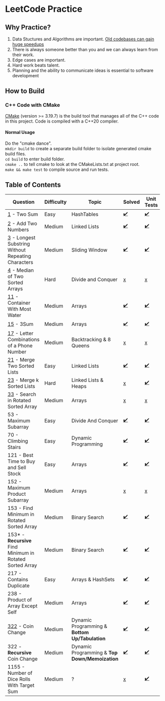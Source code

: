 # LeetCode Practice

## Why Practice?
1. Data Stuctures and Algorithms are important. [Old codebases can gain huge speedups](https://nee.lv/2021/02/28/How-I-cut-GTA-Online-loading-times-by-70/)
2. There is always someone better than you and we can always learn from their work.
3. Edge cases are important.
4. Hard work beats talent.
5. Planning and the ability to communicate ideas is essential to software development

## How to Build
### C++ Code with CMake
[CMake](https://cmake.org/) (version >= 3.19.7) is the build tool that manages 
all of the C++ code in this project. Code is compiled with a C++20 compiler.

#### Normal Usage
Do the "cmake dance". \
`mkdir build` to create a separate build folder to isolate generated cmake build
files. \
`cd build` to enter build folder. \
`cmake ..` to tell cmake to look at the CMakeLists.txt at project root. \
`make && make test` to compile source and run tests.

## Table of Contents
| Question    | Difficulty |   Topic    | Solved | Unit Tests | Time | Space |
|-------------|------------|------------|--------|------------|------|-------|
| [1](https://leetcode.com/problems/two-sum/) - Two Sum | Easy       | HashTables | [:heavy_check_mark:](https://github.com/anthonygraca/leetcode/blob/main/src/main/cpp/easy/1-two-sum.h) | [:heavy_check_mark:](https://github.com/anthonygraca/leetcode/blob/main/src/test/cpp/easy/1-two-sum-test.cpp) | O(n) | O(n) |
| [2](https://leetcode.com/problems/add-two-numbers/) - Add Two Numbers| Medium     | Linked Lists | [:heavy_check_mark:](https://github.com/anthonygraca/leetcode/blob/main/src/main/cpp/medium/2-add-two-numbers.h) | [:heavy_check_mark:](https://github.com/anthonygraca/leetcode/blob/main/src/test/cpp/medium/2-add-two-numbers-test.cpp) | O(n+m) | O(max(n,m)) |
| [3](https://leetcode.com/problems/longest-substring-without-repeating-characters/) - Longest Substring Without Repeating Characters | Medium | Sliding Window | [:heavy_check_mark:](https://github.com/anthonygraca/leetcode/blob/main/src/main/cpp/medium/3-longest-substring-without-repeating-characters.h) | [:heavy_check_mark:](https://github.com/anthonygraca/leetcode/blob/main/src/test/cpp/medium/3-longest-substring-without-repeating-characters-test.cpp) | O(n) | O(n) |
| [4](https://leetcode.com/problems/median-of-two-sorted-arrays/) - Median of Two Sorted Arrays | Hard | Divide and Conquer | [x](https://github.com/anthonygraca/leetcode/blob/main/src/main/cpp/hard/4-median-of-two-sorted-arrays.h) | [x](https://github.com/anthonygraca/leetcode/blob/main/src/test/cpp/hard/4-median-of-two-sorted-arrays-test.cpp) |
| [11](https://leetcode.com/problems/container-with-most-water/) - Container With Most Water | Medium | Arrays | [:heavy_check_mark:](https://github.com/anthonygraca/leetcode/blob/main/src/main/cpp/medium/11-container-with-most-water.h) | [:heavy_check_mark:](https://github.com/anthonygraca/leetcode/blob/main/src/test/cpp/medium/11-container-with-most-water-test.cpp) | O(n) | O(1) |
| [15](https://leetcode.com/problems/3sum/) - 3Sum | Medium | Arrays | [:heavy_check_mark:](https://github.com/anthonygraca/leetcode/blob/main/src/main/cpp/medium/15-3sum.h) | [:heavy_check_mark:](https://github.com/anthonygraca/leetcode/blob/main/src/test/cpp/medium/15-3sum-test.cpp) | O(n^2) | O(n) |
| [17](https://leetcode.com/problems/letter-combinations-of-a-phone-number/) - Letter Combinations of a Phone Number| Medium | Backtracking & 8 Queens | [x](https://github.com/anthonygraca/leetcode/blob/main/src/main/cpp/medium/17-letter-combinations-of-a-phone-number.h) | [x](https://github.com/anthonygraca/leetcode/blob/main/src/test/cpp/medium/17-letter-combinations-of-a-phone-number-test.cpp) |  |  |
| [21](https://leetcode.com/problems/merge-two-sorted-lists/) - Merge Two Sorted Lists | Easy | Linked Lists | [:heavy_check_mark:](https://github.com/anthonygraca/leetcode/blob/main/src/main/cpp/easy/21-merge-two-sorted-lists.h) | [:heavy_check_mark:](https://github.com/anthonygraca/leetcode/blob/main/src/test/cpp/easy/21-merge-two-sorted-lists-test.cpp) | O(n+m) | O(n+m) |
| [23](https://leetcode.com/problems/merge-k-sorted-lists/) - Merge k Sorted Lists | Hard     | Linked Lists & Heaps | [x](https://github.com/anthonygraca/leetcode/blob/main/src/main/cpp/hard/23-merge-k-sorted-lists.h) | [:heavy_check_mark:](https://github.com/anthonygraca/leetcode/blob/main/src/test/cpp/hard/23-merge-k-sorted-lists-test.cpp) | O(list[i].length * k) | O(n+m) | 
| [33](https://leetcode.com/problems/search-in-rotated-sorted-array/) - Search in Rotated Sorted Array | Medium | Arrays | [x](https://github.com/anthonygraca/leetcode/blob/main/src/main/cpp/medium/33-search-in-rotated-sorted-array.h) | [x](https://github.com/anthonygraca/leetcode/blob/main/src/test/cpp/medium/33-search-in-rotated-sorted-array-test.cpp) |  |  |
| 53 - Maximum Subarray | Easy | Divide And Conquer | [:heavy_check_mark:](https://github.com/anthonygraca/leetcode/blob/main/src/main/cpp/easy/53-maximum-subarray.h) | [:heavy_check_mark:](https://github.com/anthonygraca/leetcode/blob/main/src/test/cpp/easy/53-maximum-subarray-test.cpp) | O(n) | O(1) |
| 70 - Climbing Stairs | Easy | Dynamic Programming | [:heavy_check_mark:](https://github.com/anthonygraca/leetcode/blob/main/src/main/cpp/easy/70-climbing-stairs.h) | [:heavy_check_mark:](https://github.com/anthonygraca/leetcode/blob/main/src/test/cpp/easy/70-climbing-stairs-test.cpp) | O(n) | O(1) |
| 121 - Best Time to Buy and Sell Stock | Easy | Arrays | [:heavy_check_mark:](https://github.com/anthonygraca/leetcode/blob/main/src/main/cpp/easy/121-best-time-to-buy-and-sell-stock.h) | [:heavy_check_mark:](https://github.com/anthonygraca/leetcode/blob/main/src/test/cpp/easy/121-best-time-to-buy-and-sell-stock-test.cpp) | O(n) | O(1) |
| 152 - Maximum Product Subarray | Medium | Arrays | [x](https://github.com/anthonygraca/leetcode/blob/main/src/main/cpp/medium/152-maximum-product-subarray.h) | [x](https://github.com/anthonygraca/leetcode/blob/main/src/test/cpp/medium/152-maximum-product-subarray-test.cpp) |  |  |
| 153 - Find Minimum in Rotated Sorted Array | Medium | Binary Search | [:heavy_check_mark:](https://github.com/anthonygraca/leetcode/blob/main/src/main/cpp/medium/153-find-minimum-in-rotated-sorted-array.h) | [:heavy_check_mark:](https://github.com/anthonygraca/leetcode/blob/main/src/test/cpp/medium/153-find-minimum-in-rotated-sorted-array-test.cpp) | O(logn) | O(1) |
| 153\* - **Recursive** Find Minimum in Rotated Sorted Array | Medium | Binary Search | [:heavy_check_mark:](https://github.com/anthonygraca/leetcode/blob/main/src/main/cpp/medium/153-recursive-find-minimum-in-rotated-sorted-array.h) | [:heavy_check_mark:](https://github.com/anthonygraca/leetcode/blob/main/src/test/cpp/medium/153-recursive-find-minimum-in-rotated-sorted-array-test.cpp) | O(logn) | O(1) |
| 217 - Contains Duplicate | Easy     | Arrays & HashSets | [:heavy_check_mark:](https://github.com/anthonygraca/leetcode/blob/main/src/main/cpp/easy/217-contains-duplicate.h) | [:heavy_check_mark:](https://github.com/anthonygraca/leetcode/blob/main/src/test/cpp/easy/217-contains-duplicate-test.cpp) | O(n) | O(n) |
| 238 - Product of Array Except Self | Medium | Arrays | [:heavy_check_mark:](https://github.com/anthonygraca/leetcode/blob/main/src/main/cpp/medium/238-product-of-array-except-self.h) | [:heavy_check_mark:](https://github.com/anthonygraca/leetcode/blob/main/src/test/cpp/medium/238-product-of-array-except-self-test.cpp) | O(n) | O(1) |
| [322](https://leetcode.com/problems/coin-change/) - Coin Change | Medium | Dynamic Programming & **Bottom Up/Tabulation** | [:heavy_check_mark:](https://github.com/anthonygraca/leetcode/blob/main/src/main/cpp/medium/322-coin-change.h) | [:heavy_check_mark:](https://github.com/anthonygraca/leetcode/blob/main/src/test/cpp/medium/322-coin-change-test.cpp) | O(amount * coins.size()) | O(n) |
| 322 - **Recursive** Coin Change | Medium | Dynamic Programming & **Top Down/Memoization** | [:heavy_check_mark:](https://github.com/anthonygraca/leetcode/blob/main/src/main/cpp/medium/322-recursive-coin-change.h) | [:heavy_check_mark:](https://github.com/anthonygraca/leetcode/blob/main/src/test/cpp/medium/322-recursive-coin-change-test.cpp) | O(amount * coins.size()) | O(n) |
| 1155 - Number of Dice Rolls With Target Sum | Medium | ? | [x](https://github.com/anthonygraca/leetcode/blob/main/src/main/cpp/medium/1155-number-of-dice-rolls-with-target-sum.h) | [:heavy_check_mark:](https://github.com/anthonygraca/leetcode/blob/main/src/test/cpp/medium/1155-number-of-dice-rolls-with-target-sum-test.cpp) | | | -->
